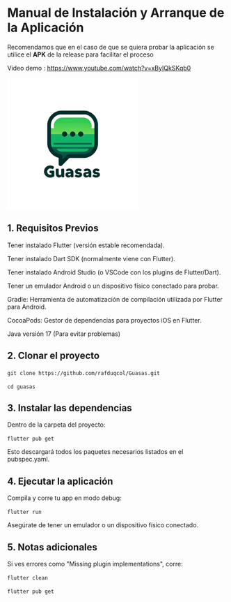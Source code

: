 # Manual de Instalación y Arranque de la Aplicación

Recomendamos que en el caso de que se quiera probar la aplicación se utilice el **APK** de la release para facilitar el proceso

Video demo : https://www.youtube.com/watch?v=xByIQkSKqb0

<img src="guasas/assets/images/Guasas_logo.png" alt="Preview" width="300"/>


## 1. Requisitos Previos

Tener instalado Flutter (versión estable recomendada).

Tener instalado Dart SDK (normalmente viene con Flutter).

Tener instalado Android Studio (o VSCode con los plugins de Flutter/Dart).

Tener un emulador Android o un dispositivo físico conectado para probar.

Gradle: Herramienta de automatización de compilación utilizada por Flutter para Android.

CocoaPods: Gestor de dependencias para proyectos iOS en Flutter.

Java versión 17 (Para evitar problemas)


## 2. Clonar el proyecto

`git clone https://github.com/rafduqcol/Guasas.git`

`cd guasas`

## 3. Instalar las dependencias
Dentro de la carpeta del proyecto:

``flutter pub get``

Esto descargará todos los paquetes necesarios listados en el pubspec.yaml.

## 4. Ejecutar la aplicación
Compila y corre tu app en modo debug:

`flutter run`

Asegúrate de tener un emulador o un dispositivo físico conectado.

## 5. Notas adicionales
Si ves errores como "Missing plugin implementations", corre:


`flutter clean`

`flutter pub get`
